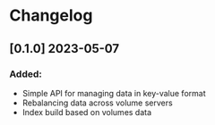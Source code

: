 # Changelog

## [0.1.0] 2023-05-07

### Added:
- Simple API for managing data in key-value format
- Rebalancing data across volume servers
- Index build based on volumes data
